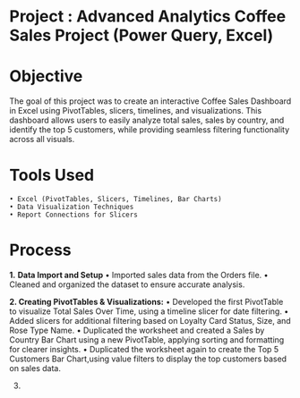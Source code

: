 # Project : Advanced Analytics Coffee Sales Project (Power Query, Excel)

# Objective
The goal of this project was to create an interactive Coffee Sales Dashboard in Excel using PivotTables, slicers, timelines, and visualizations. This dashboard allows users to easily analyze total sales, sales by country, and identify the top 5 customers, while providing seamless filtering functionality across all visuals.

# Tools Used
	• Excel (PivotTables, Slicers, Timelines, Bar Charts)
	• Data Visualization Techniques
	• Report Connections for Slicers

# Process

**1.** **Data Import and Setup**
  • Imported sales data from the Orders file.
  • Cleaned and organized the dataset to ensure accurate analysis.
  
**2.	Creating PivotTables & Visualizations:**
    •	Developed the first PivotTable to visualize Total Sales Over Time, using a timeline slicer for date filtering.
    •	Added slicers for additional filtering based on Loyalty Card Status, Size, and Rose Type Name.
    •	Duplicated the worksheet and created a Sales by Country Bar Chart using a new PivotTable, applying sorting and formatting for clearer insights.
    •	Duplicated the worksheet again to create the Top 5 Customers Bar Chart,using value filters to display the top customers based on sales data.
  
  3. 
